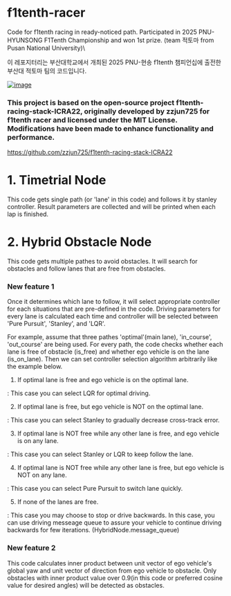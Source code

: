 # f1tenth-racer
Code for f1tenth racing in ready-noticed path.
Participated in 2025 PNU-HYUNSONG F1Tenth Championship and won 1st prize. (team 적토마 from Pusan National University)\

이 레포지터리는 부산대학교에서 개최된 2025 PNU-현송 f1tenth 챔피언십에 출전한 부산대 적토마 팀의 코드입니다.

[![image](http://img.youtube.com/vi/pjeWsDWoA-A/maxresdefault.jpg)](https://www.youtube.com/watch?v=pjeWsDWoA-A)

### This project is based on the open-source project f1tenth-racing-stack-ICRA22, originally developed by zzjun725 for f1tenth racer and licensed under the MIT License. Modifications have been made to enhance functionality and performance.
https://github.com/zzjun725/f1tenth-racing-stack-ICRA22

# 1. Timetrial Node
This code gets single path (or 'lane' in this code) and follows it by stanley controller.
Result parameters are collected and will be printed when each lap is finished.

# 2. Hybrid Obstacle Node
This code gets multiple pathes to avoid obstacles. It will search for obstacles and follow lanes that are free from obstacles.


### New feature 1
Once it determines which lane to follow, it will select appropriate controller for each situations that are pre-defined in the code.
Driving parameters for every lane is calculated each time and controller will be selected between 'Pure Pursuit', 'Stanley', and 'LQR'.

For example, assume that three pathes 'optimal'(main lane), 'in_course', 'out_course' are being used.
For every path, the code checks whether each lane is free of obstacle (is_free) and whether ego vehicle is on the lane (is_on_lane).
Then we can set controller selection algorithm arbitrarily like the example below.

1. If optimal lane is free and ego vehicle is on the optimal lane.

: This case you can select LQR for optimal driving.

2. If optimal lane is free, but ego vehicle is NOT on the optimal lane.

: This case you can select Stanley to gradually decrease cross-track error.

3. If optimal lane is NOT free while any other lane is free, and ego vehicle is on any lane.

: This case you can select Stanley or LQR to keep follow the lane.

4. If optimal lane is NOT free while any other lane is free, but ego vehicle is NOT on any lane.

: This case you can select Pure Pursuit to switch lane quickly.

5. If none of the lanes are free.

: This case you may choose to stop or drive backwards.
In this case, you can use driving messeage queue to assure your vehicle to continue driving backwards for few iterations. (HybridNode.message_queue)


### New feature 2
This code calculates inner product between unit vector of ego vehicle's global yaw and unit vector of direction from ego vehicle to obstacle.
Only obstacles with inner product value over 0.9(in this code or preferred cosine value for desired angles) will be detected as obstacles.



